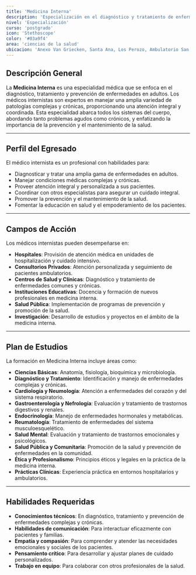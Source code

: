 ```yaml
---
title: 'Medicina Interna'
description: 'Especialización en el diagnóstico y tratamiento de enfermedades internas.'
nivel: 'Especialización'
curso: 'postgrado'
icon: 'Stethoscope'
color: '#03a9f4'
area: 'ciencias de la salud'
ubicacion: 'Anexo Van Griecken, Santa Ana, Los Perozo, Ambulatorio San José'
---
```

## Descripción General
La **Medicina Interna** es una especialidad médica que se enfoca en el diagnóstico, tratamiento y prevención de enfermedades en adultos. Los médicos internistas son expertos en manejar una amplia variedad de patologías complejas y crónicas, proporcionando una atención integral y coordinada. Esta especialidad abarca todos los sistemas del cuerpo, abordando tanto problemas agudos como crónicos, y enfatizando la importancia de la prevención y el mantenimiento de la salud.

---

## Perfil del Egresado
El médico internista es un profesional con habilidades para:
- Diagnosticar y tratar una amplia gama de enfermedades en adultos.
- Manejar condiciones médicas complejas y crónicas.
- Proveer atención integral y personalizada a sus pacientes.
- Coordinar con otros especialistas para asegurar un cuidado integral.
- Promover la prevención y el mantenimiento de la salud.
- Fomentar la educación en salud y el empoderamiento de los pacientes.

---

## Campos de Acción
Los médicos internistas pueden desempeñarse en:
- **Hospitales**: Provisión de atención médica en unidades de hospitalización y cuidado intensivo.
- **Consultorios Privados**: Atención personalizada y seguimiento de pacientes ambulatorios.
- **Centros de Salud y Clínicas**: Diagnóstico y tratamiento de enfermedades comunes y crónicas.
- **Instituciones Educativas**: Docencia y formación de nuevos profesionales en medicina interna.
- **Salud Pública**: Implementación de programas de prevención y promoción de la salud.
- **Investigación**: Desarrollo de estudios y proyectos en el ámbito de la medicina interna.

---

## Plan de Estudios
La formación en Medicina Interna incluye áreas como:
- **Ciencias Básicas**: Anatomía, fisiología, bioquímica y microbiología.
- **Diagnóstico y Tratamiento**: Identificación y manejo de enfermedades complejas y crónicas.
- **Cardiología y Neumología**: Atención a enfermedades del corazón y del sistema respiratorio.
- **Gastroenterología y Nefrología**: Evaluación y tratamiento de trastornos digestivos y renales.
- **Endocrinología**: Manejo de enfermedades hormonales y metabólicas.
- **Reumatología**: Tratamiento de enfermedades del sistema musculoesquelético.
- **Salud Mental**: Evaluación y tratamiento de trastornos emocionales y psicológicos.
- **Salud Pública y Comunitaria**: Promoción de la salud y prevención de enfermedades en la comunidad.
- **Ética y Profesionalismo**: Principios éticos y legales en la práctica de la medicina interna.
- **Prácticas Clínicas**: Experiencia práctica en entornos hospitalarios y ambulatorios.

---

## Habilidades Requeridas
- **Conocimientos técnicos**: En diagnóstico, tratamiento y prevención de enfermedades complejas y crónicas.
- **Habilidades de comunicación**: Para interactuar eficazmente con pacientes y familias.
- **Empatía y compasión**: Para comprender y atender las necesidades emocionales y sociales de los pacientes.
- **Pensamiento crítico**: Para desarrollar y ajustar planes de cuidado personalizados.
- **Trabajo en equipo**: Para colaborar con otros profesionales de la salud.

